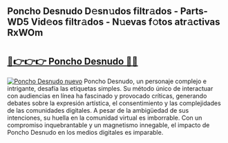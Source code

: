 ## Poncho Desnudo D𝚎sn𝚞dos filtr𝚊dos - Parts-WD5 Vid𝚎os filtr𝚊dos - N𝚞evas f𝚘tos atr𝚊ctivas RxWOm

# <h2><a href="http://mb9lmer.tromn.icu/?c=Poncho+Desnudo">🔗👉👉👉 Poncho Desnudo 🔗🔗</a></h2>

[![Poncho Desnudo nuevo](https://i.imgur.com/pEAQMta.gif)](http://mb9lmer.tromn.icu/?c=Poncho+Desnudo)
Poncho Desnudo, un personaje complejo e intrigante, desafía las etiquetas simples. Su método único de interactuar con audiencias en línea ha fascinado y provocado críticas, generando debates sobre la expresión artística, el consentimiento y las complejidades de las comunidades digitales. A pesar de la ambigüedad de sus intenciones, su huella en la comunidad virtual es imborrable. Con un compromiso inquebrantable y un magnetismo innegable, el impacto de Poncho Desnudo en los medios digitales es imparable.
